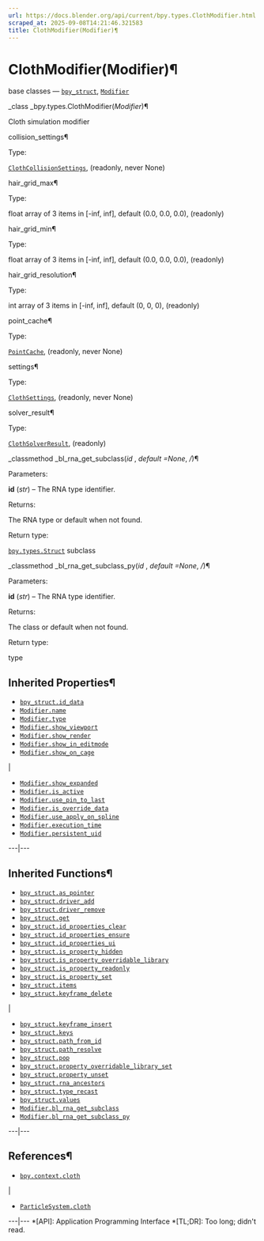 ```yaml
---
url: https://docs.blender.org/api/current/bpy.types.ClothModifier.html
scraped_at: 2025-09-08T14:21:46.321583
title: ClothModifier(Modifier)¶
---
```


# ClothModifier(Modifier)¶  
  
base classes — [`bpy_struct`](bpy.types.bpy_struct.html#bpy.types.bpy_struct
"bpy.types.bpy_struct"),
[`Modifier`](bpy.types.Modifier.html#bpy.types.Modifier "bpy.types.Modifier")

_class _bpy.types.ClothModifier(_Modifier_)¶

    

Cloth simulation modifier

collision_settings¶

    

Type:

    

[`ClothCollisionSettings`](bpy.types.ClothCollisionSettings.html#bpy.types.ClothCollisionSettings
"bpy.types.ClothCollisionSettings"), (readonly, never None)

hair_grid_max¶

    

Type:

    

float array of 3 items in [-inf, inf], default (0.0, 0.0, 0.0), (readonly)

hair_grid_min¶

    

Type:

    

float array of 3 items in [-inf, inf], default (0.0, 0.0, 0.0), (readonly)

hair_grid_resolution¶

    

Type:

    

int array of 3 items in [-inf, inf], default (0, 0, 0), (readonly)

point_cache¶

    

Type:

    

[`PointCache`](bpy.types.PointCache.html#bpy.types.PointCache
"bpy.types.PointCache"), (readonly, never None)

settings¶

    

Type:

    

[`ClothSettings`](bpy.types.ClothSettings.html#bpy.types.ClothSettings
"bpy.types.ClothSettings"), (readonly, never None)

solver_result¶

    

Type:

    

[`ClothSolverResult`](bpy.types.ClothSolverResult.html#bpy.types.ClothSolverResult
"bpy.types.ClothSolverResult"), (readonly)

_classmethod _bl_rna_get_subclass(_id_ , _default =None_, _/_)¶

    

Parameters:

    

**id** (_str_) – The RNA type identifier.

Returns:

    

The RNA type or default when not found.

Return type:

    

[`bpy.types.Struct`](bpy.types.Struct.html#bpy.types.Struct
"bpy.types.Struct") subclass

_classmethod _bl_rna_get_subclass_py(_id_ , _default =None_, _/_)¶

    

Parameters:

    

**id** (_str_) – The RNA type identifier.

Returns:

    

The class or default when not found.

Return type:

    

type

## Inherited Properties¶

  * [`bpy_struct.id_data`](bpy.types.bpy_struct.html#bpy.types.bpy_struct.id_data "bpy.types.bpy_struct.id_data")
  * [`Modifier.name`](bpy.types.Modifier.html#bpy.types.Modifier.name "bpy.types.Modifier.name")
  * [`Modifier.type`](bpy.types.Modifier.html#bpy.types.Modifier.type "bpy.types.Modifier.type")
  * [`Modifier.show_viewport`](bpy.types.Modifier.html#bpy.types.Modifier.show_viewport "bpy.types.Modifier.show_viewport")
  * [`Modifier.show_render`](bpy.types.Modifier.html#bpy.types.Modifier.show_render "bpy.types.Modifier.show_render")
  * [`Modifier.show_in_editmode`](bpy.types.Modifier.html#bpy.types.Modifier.show_in_editmode "bpy.types.Modifier.show_in_editmode")
  * [`Modifier.show_on_cage`](bpy.types.Modifier.html#bpy.types.Modifier.show_on_cage "bpy.types.Modifier.show_on_cage")

|

  * [`Modifier.show_expanded`](bpy.types.Modifier.html#bpy.types.Modifier.show_expanded "bpy.types.Modifier.show_expanded")
  * [`Modifier.is_active`](bpy.types.Modifier.html#bpy.types.Modifier.is_active "bpy.types.Modifier.is_active")
  * [`Modifier.use_pin_to_last`](bpy.types.Modifier.html#bpy.types.Modifier.use_pin_to_last "bpy.types.Modifier.use_pin_to_last")
  * [`Modifier.is_override_data`](bpy.types.Modifier.html#bpy.types.Modifier.is_override_data "bpy.types.Modifier.is_override_data")
  * [`Modifier.use_apply_on_spline`](bpy.types.Modifier.html#bpy.types.Modifier.use_apply_on_spline "bpy.types.Modifier.use_apply_on_spline")
  * [`Modifier.execution_time`](bpy.types.Modifier.html#bpy.types.Modifier.execution_time "bpy.types.Modifier.execution_time")
  * [`Modifier.persistent_uid`](bpy.types.Modifier.html#bpy.types.Modifier.persistent_uid "bpy.types.Modifier.persistent_uid")

  
---|---  
  
## Inherited Functions¶

  * [`bpy_struct.as_pointer`](bpy.types.bpy_struct.html#bpy.types.bpy_struct.as_pointer "bpy.types.bpy_struct.as_pointer")
  * [`bpy_struct.driver_add`](bpy.types.bpy_struct.html#bpy.types.bpy_struct.driver_add "bpy.types.bpy_struct.driver_add")
  * [`bpy_struct.driver_remove`](bpy.types.bpy_struct.html#bpy.types.bpy_struct.driver_remove "bpy.types.bpy_struct.driver_remove")
  * [`bpy_struct.get`](bpy.types.bpy_struct.html#bpy.types.bpy_struct.get "bpy.types.bpy_struct.get")
  * [`bpy_struct.id_properties_clear`](bpy.types.bpy_struct.html#bpy.types.bpy_struct.id_properties_clear "bpy.types.bpy_struct.id_properties_clear")
  * [`bpy_struct.id_properties_ensure`](bpy.types.bpy_struct.html#bpy.types.bpy_struct.id_properties_ensure "bpy.types.bpy_struct.id_properties_ensure")
  * [`bpy_struct.id_properties_ui`](bpy.types.bpy_struct.html#bpy.types.bpy_struct.id_properties_ui "bpy.types.bpy_struct.id_properties_ui")
  * [`bpy_struct.is_property_hidden`](bpy.types.bpy_struct.html#bpy.types.bpy_struct.is_property_hidden "bpy.types.bpy_struct.is_property_hidden")
  * [`bpy_struct.is_property_overridable_library`](bpy.types.bpy_struct.html#bpy.types.bpy_struct.is_property_overridable_library "bpy.types.bpy_struct.is_property_overridable_library")
  * [`bpy_struct.is_property_readonly`](bpy.types.bpy_struct.html#bpy.types.bpy_struct.is_property_readonly "bpy.types.bpy_struct.is_property_readonly")
  * [`bpy_struct.is_property_set`](bpy.types.bpy_struct.html#bpy.types.bpy_struct.is_property_set "bpy.types.bpy_struct.is_property_set")
  * [`bpy_struct.items`](bpy.types.bpy_struct.html#bpy.types.bpy_struct.items "bpy.types.bpy_struct.items")
  * [`bpy_struct.keyframe_delete`](bpy.types.bpy_struct.html#bpy.types.bpy_struct.keyframe_delete "bpy.types.bpy_struct.keyframe_delete")

|

  * [`bpy_struct.keyframe_insert`](bpy.types.bpy_struct.html#bpy.types.bpy_struct.keyframe_insert "bpy.types.bpy_struct.keyframe_insert")
  * [`bpy_struct.keys`](bpy.types.bpy_struct.html#bpy.types.bpy_struct.keys "bpy.types.bpy_struct.keys")
  * [`bpy_struct.path_from_id`](bpy.types.bpy_struct.html#bpy.types.bpy_struct.path_from_id "bpy.types.bpy_struct.path_from_id")
  * [`bpy_struct.path_resolve`](bpy.types.bpy_struct.html#bpy.types.bpy_struct.path_resolve "bpy.types.bpy_struct.path_resolve")
  * [`bpy_struct.pop`](bpy.types.bpy_struct.html#bpy.types.bpy_struct.pop "bpy.types.bpy_struct.pop")
  * [`bpy_struct.property_overridable_library_set`](bpy.types.bpy_struct.html#bpy.types.bpy_struct.property_overridable_library_set "bpy.types.bpy_struct.property_overridable_library_set")
  * [`bpy_struct.property_unset`](bpy.types.bpy_struct.html#bpy.types.bpy_struct.property_unset "bpy.types.bpy_struct.property_unset")
  * [`bpy_struct.rna_ancestors`](bpy.types.bpy_struct.html#bpy.types.bpy_struct.rna_ancestors "bpy.types.bpy_struct.rna_ancestors")
  * [`bpy_struct.type_recast`](bpy.types.bpy_struct.html#bpy.types.bpy_struct.type_recast "bpy.types.bpy_struct.type_recast")
  * [`bpy_struct.values`](bpy.types.bpy_struct.html#bpy.types.bpy_struct.values "bpy.types.bpy_struct.values")
  * [`Modifier.bl_rna_get_subclass`](bpy.types.Modifier.html#bpy.types.Modifier.bl_rna_get_subclass "bpy.types.Modifier.bl_rna_get_subclass")
  * [`Modifier.bl_rna_get_subclass_py`](bpy.types.Modifier.html#bpy.types.Modifier.bl_rna_get_subclass_py "bpy.types.Modifier.bl_rna_get_subclass_py")

  
---|---  
  
## References¶

  * [`bpy.context.cloth`](bpy.context.html#bpy.context.cloth "bpy.context.cloth")

|

  * [`ParticleSystem.cloth`](bpy.types.ParticleSystem.html#bpy.types.ParticleSystem.cloth "bpy.types.ParticleSystem.cloth")

  
---|---
  *[API]: Application Programming Interface
  *[TL;DR]: Too long; didn't read.

